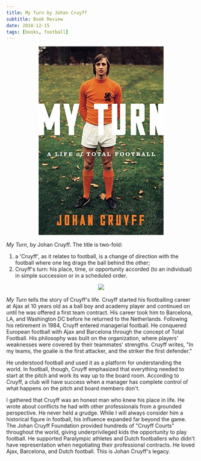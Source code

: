 ```yaml
---
title: My Turn by Johan Cruyff
subtitle: Book Review
date: 2018-12-15
tags: [books, football]
---
```


<p align ="center">
  <img src = "/figs/2018-12-15-my-turn/my_turn_johan_cruyff.jpg">
</p>

_My Turn_, by Johan Cruyff. The title is two-fold: 
1. a 'Cruyff', as it relates to football, is a change of direction with the football where one leg drags the ball behind the other;
1. Cruyff's turn: his place, time, or opportunity accorded (to an individual) in simple succession or in a scheduled order.

<p align="center">
<img src ="https://media.giphy.com/media/xUPGcHKwF3GdhhbEPK/giphy.gif">
</p>

_My Turn_ tells the story of Cruyff's life. Cruyff started his footballing career at Ajax at 10 years old as a ball boy and academy player and continued on until he was offered a first team contract. His career took him to Barcelona, LA, and Washington DC before he returned to the Netherlands. Following his retirement in 1984, Cruyff entered managerial football. He conquered European football with Ajax and Barcelona through the concept of Total Football. His philosophy was built on the organization, where players' weaknesses were covered by their teammates' strengths. Cruyff writes, "In my teams, the goalie is the first attacker, and the striker the first defender." 

He understood football and used it as a platform for understanding the world. In football, though, Cruyff emphasized that everything needed to start at the pitch and work its way up to the board room. According to Cruyff, a club will have success when a manager has complete control of what happens on the pitch and board members don't.

I gathered that Cruyff was an honest man who knew his place in life. He wrote about conflicts he had with other professionals from a grounded perspective. He never held a grudge. While I will always consider him a historical figure in football, his influence expanded far beyond the game. The Johan Cruyff Foundation provided hundreds of "Cruyff Courts" throughout the world, giving underprivileged  kids the opportunity to play football. He supported Paralympic athletes and Dutch footballers who didn't have representation when negotiating their professional contracts. He loved Ajax, Barcelona, and Dutch football. This is Johan Cruyff's legacy.